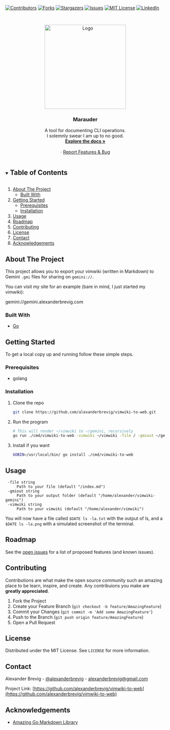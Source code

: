 <!-- PROJECT SHIELDS -->
[![Contributors][contributors-shield]][contributors-url]
[![Forks][forks-shield]][forks-url]
[![Stargazers][stars-shield]][stars-url]
[![Issues][issues-shield]][issues-url]
[![MIT License][license-shield]][license-url]
[![LinkedIn][linkedin-shield]][linkedin-url]



<!-- PROJECT LOGO -->
<br />
<p align="center">
  <a href="https://github.com/alexanderbrevig/vimwiki-to-web">
    <img src="assets/logo.png" alt="Logo" width="256" height="265">
  </a>

  <h3 align="center">Marauder</h3>

  <p align="center">
    A tool for documenting CLI operations. 
    <br />
    <quote>I solemnly swear I am up to no good.</quote>
    <br />
    <a href="https://github.com/alexanderbrevig/vimwiki-to-web"><strong>Explore the docs »</strong></a>
    <br />
    <br />
    ·
    <a href="https://github.com/alexanderbrevig/vimwiki-to-web/issues">Report Features & Bug</a>
  </p>
</p>



<!-- TABLE OF CONTENTS -->
<details open="open">
  <summary><h2 style="display: inline-block">Table of Contents</h2></summary>
  <ol>
    <li>
      <a href="#about-the-project">About The Project</a>
      <ul>
        <li><a href="#built-with">Built With</a></li>
      </ul>
    </li>
    <li>
      <a href="#getting-started">Getting Started</a>
      <ul>
        <li><a href="#prerequisites">Prerequisites</a></li>
        <li><a href="#installation">Installation</a></li>
      </ul>
    </li>
    <li><a href="#usage">Usage</a></li>
    <li><a href="#roadmap">Roadmap</a></li>
    <li><a href="#contributing">Contributing</a></li>
    <li><a href="#license">License</a></li>
    <li><a href="#contact">Contact</a></li>
    <li><a href="#acknowledgements">Acknowledgements</a></li>
  </ol>
</details>



<!-- ABOUT THE PROJECT -->
## About The Project

This project allows you to export your vimwiki (written in Markdown) to Gemini `.gmi` files for sharing on `gemini://`.

You can visit my site for an example (bare in mind, I just started my vimwiki):

gemini://gemini.alexanderbrevig.com


### Built With

* [Go](https://golang.org/)

<!-- GETTING STARTED -->
## Getting Started

To get a local copy up and running follow these simple steps.

### Prerequisites

* golang

### Installation

1. Clone the repo
   ```sh
   git clone https://github.com/alexanderbrevig/vimwiki-to-web.git
   ```
2. Run the program
   ```sh
   # This will render ~/vimwiki to ~/gemini, recursively
   go run ./cmd/vimwiki-to-web -vimwiki ~/vimwiki -file / -gmiout ~/gemini
   ```
3. Install if you want
   ```sh
   GOBIN=/usr/local/bin/ go install ./cmd/vimwiki-to-web
   ```

<!-- USAGE EXAMPLES -->
## Usage

   ```
    -file string
        Path to your file (default "/index.md")
    -gmiout string
        Path to your output folder (default "/home/alexander/vimwiki-gemini")
    -vimwiki string
        Path to your vimwiki (default "/home/alexander/vimwiki")
   ```

You will now have a file called `$DATE ls -la.txt` with the output of ls, and a `$DATE ls -la.png` with a simulated screenshot of the terminal.


<!-- ROADMAP -->
## Roadmap

See the [open issues](https://github.com/alexanderbrevig/vimwiki-to-web/issues) for a list of proposed features (and known issues).



<!-- CONTRIBUTING -->
## Contributing

Contributions are what make the open source community such an amazing place to be learn, inspire, and create. Any contribuions you make are **greatly appreciated**.

1. Fork the Project
2. Create your Feature Branch (`git checkout -b feature/AmazingFeature`)
3. Commit your Changes (`git commit -m 'Add some AmazingFeature'`)
4. Push to the Branch (`git push origin feature/AmazingFeature`)
5. Open a Pull Request



<!-- LICENSE -->
## License

Distributed under the MIT License. See `LICENSE` for more information.



<!-- CONTACT -->
## Contact

Alexander Brevig - [@alexanderbrevig](https://twitter.com/alexanderbrevig) - alexanderbrevig@gmail.com

Project Link: [https://github.com/alexanderbrevig/vimwiki-to-web](https://github.com/alexanderbrevig/vimwiki-to-web)



<!-- ACKNOWLEDGEMENTS -->
## Acknowledgements

* [Amazing Go Markdown Library](github.com/gomarkdown/markdown)


<!-- MARKDOWN LINKS & IMAGES -->
<!-- https://www.markdownguide.org/basic-syntax/#reference-style-links -->
[contributors-shield]: https://img.shields.io/github/contributors/alexanderbrevig/vimwiki-to-web.svg?style=for-the-badge
[contributors-url]: https://github.com/alexanderbrevig/vimwiki-to-web/graphs/contributors
[forks-shield]: https://img.shields.io/github/forks/alexanderbrevig/vimwiki-to-web.svg?style=for-the-badge
[forks-url]: https://github.com/alexanderbrevig/vimwiki-to-web/network/members
[stars-shield]: https://img.shields.io/github/stars/alexanderbrevig/vimwiki-to-web.svg?style=for-the-badge
[stars-url]: https://github.com/alexanderbrevig/vimwiki-to-web/stargazers
[issues-shield]: https://img.shields.io/github/issues/alexanderbrevig/vimwiki-to-web.svg?style=for-the-badge
[issues-url]: https://github.com/alexanderbrevig/vimwiki-to-web/issues
[license-shield]: https://img.shields.io/github/license/alexanderbrevig/vimwiki-to-web.svg?style=for-the-badge
[license-url]: https://github.com/alexanderbrevig/vimwiki-to-web/blob/master/LICENSE.txt
[linkedin-shield]: https://img.shields.io/badge/-LinkedIn-black.svg?style=for-the-badge&logo=linkedin&colorB=555
[linkedin-url]: https://linkedin.com/in/alexanderbrevig

